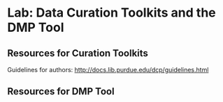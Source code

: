 # Lab: Data Curation Toolkits and the DMP Tool

## Resources for Curation Toolkits

Guidelines for authors: http://docs.lib.purdue.edu/dcp/guidelines.html

## Resources for DMP Tool